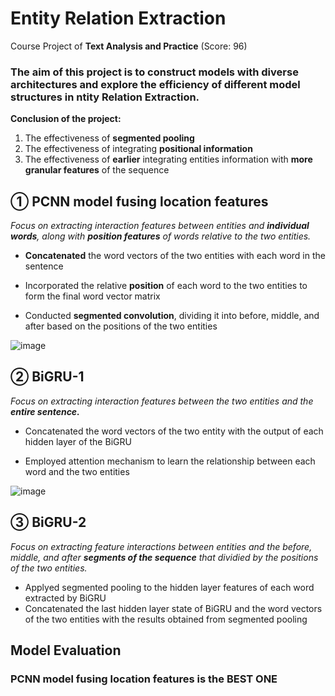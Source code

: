 # Entity Relation Extraction

Course Project of **Text Analysis and Practice** (Score: 96)

### The aim of this project is to construct models with diverse architectures and explore the efficiency of different model structures in ntity Relation Extraction.
**Conclusion of the project:**
  1. The effectiveness of **segmented pooling**
  2. The effectiveness of integrating **positional information**
  3. The effectiveness of **earlier** integrating entities information with **more granular features** of the sequence

## ① PCNN model fusing location features
  _Focus on extracting interaction features between entities and **individual words**, along with **position features** of words relative to the two entities._
  
  * **Concatenated** the word vectors of the two entities with each word in the sentence
  - Incorporated the relative **position** of each word to the two entities to form the final word vector matrix
  * Conducted **segmented convolution**, dividing it into before, middle, and after based on the positions of the two entities

  ![image](https://github.com/Jbb-525/Entity-Relation-Extraction/assets/88278422/29982f27-e0fa-4222-af29-e006c9af6372)

## ② BiGRU-1
  _Focus on extracting interaction features between the two entities and the **entire sentence.**_

  * Concatenated the word vectors of the two entity with the output of each hidden layer of the BiGRU
  -  Employed attention mechanism to learn the relationship between each word and the two entities

  ![image](https://github.com/Jbb-525/Entity-Relation-Extraction/assets/88278422/1d025ed9-32f1-4e73-b6da-c1097e81acd1)

## ③ BiGRU-2
  _Focus on extracting feature interactions between entities and the before, middle, and after **segments of the sequence** that dividied by the positions of the two entities._

  * Applyed segmented pooling to the hidden layer features of each word extracted by BiGRU
  * Concatenated the last hidden layer state of BiGRU and the word vectors of the two entities with the results obtained from segmented pooling

  
## Model Evaluation

### PCNN model fusing location features is the **BEST ONE**



    

